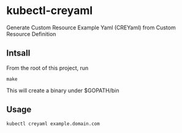 # kubectl-creyaml

Generate Custom Resource Example Yaml (CREYaml) from Custom Resource Definition

## Intsall

From the root of this project, run

`make`

This will create a binary under $GOPATH/bin

## Usage 

`kubectl creyaml example.domain.com`
